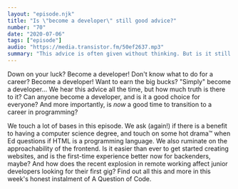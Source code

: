 ```yaml
---
layout: "episode.njk"
title: "Is \"become a developer\" still good advice?"
number: "70"
date: "2020-07-06"
tags: ["episode"]
audio: "https://media.transistor.fm/50ef2637.mp3"
summary: "This advice is often given without thinking. But is it still valid? Is telling someone to become a developer still a good idea?"
---
```


Down on your luck? Become a developer! Don't know what to do for a career? Become a developer! Want to earn the big bucks? "Simply" become a developer... We hear this advice all the time, but how much truth is there to it? Can anyone become a developer, and is it a good choice for everyone? And more importantly, is *now* a good time to transition to a career in programming?

We touch a lot of bases in this episode. We ask (again!) if there is a benefit to having a computer science degree, and touch on some hot drama™️ when Ed questions if HTML is a programming language. We also ruminate on the approachability of the frontend. Is it easier than ever to get started creating websites, and is the first-time experience better now for backenders, maybe? And how does the recent explosion in remote working affect junior developers looking for their first gig? Find out all this and more in this week's honest instalment of A Question of Code.